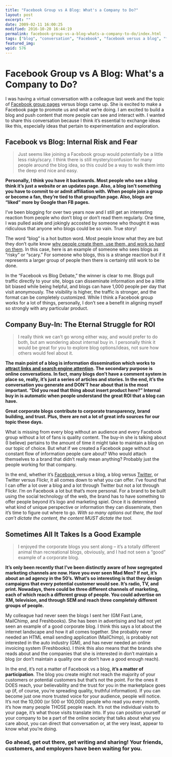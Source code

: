 ```yaml
---
title: "Facebook Group vs A Blog: What's a Company to Do?"
layout: post
excerpt: ""
date: 2009-02-11 16:00:25
modified: 2016-10-20 16:44:19
permalink: facebook-group-vs-a-blog-whats-a-company-to-do/index.html
tags: ["blog", "conversation", "Facebook", "facebook versus a blog", "facebook vs blog", "ROI", "Social Media", "Web Strategy", "Writing for the Web"]
featured_img: 
wpid: 576
---
```


# Facebook Group vs A Blog: What's a Company to Do?

I was having a virtual conversation with a colleague last week and the topic of [Facebook group pages](http://www.facebook.com/pages/San-Diego-CA/SDSU-Chemistry/95451000926) versus blogs came up. She is excited to make a Facebook page to promote us and what we’re doing. I am excited to build a blog and push content that more people can see and interact with. I wanted to share this conversation because I think it’s essential to exchange ideas like this, especially ideas that pertain to experimentation and exploration.

Facebook vs Blog: Internal Risk and Fear
----------------------------------------

> Just seems like joining a Facebook group would potentially be a little less risky/scary. I think there is still mystery/confusion for many people around the blog idea, so this could be a way to walk them into the deep end nice and easy.

**Personally, I think you have it backwards. Most people who see a blog think it’s just a website or an updates page. Also, a blog isn’t something you have to commit to or admit affiliation with. When people join a group or become a fan, they’re tied to that group/fan page. Also, blogs are “liked” more by Google than FB pages.**

I’ve been blogging for over two years now and I still get an interesting reaction from people who don’t blog or don’t read them regularly. One time, I was pulled aside and jokingly accosted by someone who thought it was ridiculous that anyone who blogs could be so vain. True story!

The word “blog” is a hot button word. Most people know what they are but they don’t quite know [why people create them, use them, and work so hard on them](/good-advice-to-a-client-about-building-a-blog-from-the-ground-up/). In this case, here is an example of someone who sees blogs as “risky” or “scary.” For someone who blogs, this is a strange reaction but if it represents a larger group of people then there is certainly still work to be done.

In the “Facebook vs Blog Debate,” the winner is clear to me. Blogs pull traffic directly to your site, blogs can disseminate information and be a little bit biased while being helpful, and blogs can have 1,000 people per day that visit anonymously. The visibility is higher, the traffic is stronger, and the format can be completely customized. While I think a Facebook group works for a lot of things, personally, I don’t see a benefit in aligning myself so strongly with any particular product.

Company Buy-In: The Eternal Struggle for ROI
--------------------------------------------

> I really think we can’t go wrong either way, and would prefer to do both, but am wondering about internal buy in. I personally think it would be great for you to explore blog options/ideas, not sure how others would feel about it.

**The main point of a blog is information dissemination which works to [attract links and search engine attention](/getting-started-correcting-your-search-engine-problems/). The secondary purpose is online conversations. In fact, many blogs don’t have a comment system in place so, really, it’s just a series of articles and stories. In the end, it’s the conversation you generate and DON’T hear about that is the most important. “Did you read that thing about insert product here?” Internal buy in is automatic when people understand the great ROI that a blog can have.**

**Great corporate blogs contribute to corporate transparency, brand building, and trust. Plus, there are not a lot of great info sources for our topic these days.**

What is missing from every blog without an audience and every Facebook group without a lot of fans is quality content. The buy-in she is talking about (I believe) pertains to the amount of time it might take to maintain a blog on our topic of choice. But what if we created a Facebook page without a constant flow of information people care about? Who would attach themselves to a brand that didn’t really mean anything? Probably just the people working for that company.

In the end, whether it’s [Facebook ](http://www.facebook.com/JoshCanHelpPage)versus a blog, a blog versus [Twitter](/?s=twitter), or Twitter versus Flickr, it all comes down to what you can offer. I’ve found that I can offer a lot over a blog and a lot through Twitter but not a lot through Flickr. I’m on Facebook a lot but that’s more personal. For a brand to be built using the social technology of the web, the brand has to have something to offer people beyond it’s logo and marketing spiel. Once it is determined what kind of unique perspective or information they can disseminate, then it’s time to figure out where to go. *With so many options out there, the tool can’t dictate the content, the content MUST dictate the tool.*

Sometimes All It Takes Is a Good Example
----------------------------------------

> I enjoyed the corporate blogs you sent along – it’s a totally different animal than recreational blogs, obviously, and I had not seen a “good” example of a corporate blog.

**It’s only been recently that I’ve been distinctly aware of how segregated marketing channels are now. Have you ever seen Mad Men? If not, it’s about an ad agency in the 50’s. What’s so interesting is that they design campaigns that every potential customer would see. It’s radio, TV, and print. Nowadays, there could be three different channels of marketing, each of which reach a different group of people. You could advertise on XM, television, and through SEM and reach three completely different groups of people.**

My colleague had never seen the blogs I sent her (GM Fast Lane, MailChimp, and Freshbooks). She has been in advertising and had not yet seen an example of a good corporate blog. I think this says a lot about the internet landscape and how it all comes together. She probably never needed an HTML email sending application (MailChimp), is probably not interested in the auto industry (GM), and has never needed an online invoicing system (Freshbooks). I think this also means that the brands she reads about and the companies that she is interested in don’t maintain a blog (or don’t maintain a quality one or don’t have a good enough reach).

In the end, it’s not a matter of Facebook vs a blog, **it’s a matter of participation**. The blog you create might not reach the majority of your customers or potential customers but that’s not the point. For the ones it DOES reach, your believability and the trust for you in the marketplace goes up (if, of course, you’re spreading quality, truthful information). If you can become just one more trusted voice for your audience, people will notice. It’s not the 10,000 (or 500 or 100,000) people who read you every month, it’s how many people THOSE people reach. It’s not the individual visits to your page, it’s what those visits translate into. If you can position yourself or your company to be a part of the online society that talks about what you care about, you can direct that conversation or, at the very least, appear to know what you’re doing.

### Go ahead, get out there, get writing and sharing! Your friends, customers, and employers have been waiting for you.